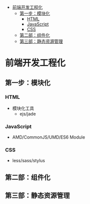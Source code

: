 <!-- TOC -->

- [前端开发工程化](#前端开发工程化)
    - [第一步：模块化](#第一步模块化)
        - [HTML](#html)
        - [JavaScript](#javascript)
        - [CSS](#css)
    - [第二部：组件化](#第二部组件化)
    - [第三部：静态资源管理](#第三部静态资源管理)

<!-- /TOC -->

# 前端开发工程化

## 第一步：模块化

### HTML

- 模块化工具
    - ejs/jade

### JavaScript

- AMD/CommonJS/UMD/ES6 Module

### CSS

- less/sass/stylus

## 第二部：组件化


## 第三部：静态资源管理